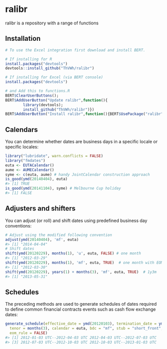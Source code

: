 
<!-- README.md is generated from README.Rmd. Please edit that file -->
ralibr
======

ralibr is a repository with a range of functions

Installation
------------

``` r
# To use the Excel integration first download and install BERT.

# If installing for R
install.packages("devtools")
devtools::install_github("ThVWh/ralibr")

# If installing for Excel (via BERT console)
install.packages("devtools")

# and Add this to functions.R
BERT$ClearUserButtons();
BERT$AddUserButton("Update ralibr",function(){
        library(devtools);
        install_github("ThVWh/ralibr")})
BERT$AddUserButton("Install ralibr",function(){BERT$UsePackage("ralibr","ralibr")})
```

Calendars
---------

You can determine whether dates are business days in a specific locale or specific locales:

``` r
library("lubridate", warn.conflicts = FALSE)
library("fmdates")
euta <- EUTACalendar()
aume <- AUMECalendar()
syme <- c(euta, aume) # handy JointCalendar construction approach
is_good(ymd(20140404), euta)
#> [1] TRUE
is_good(ymd(20141104), syme) # Melbourne Cup holiday
#> [1] FALSE
```

Adjusters and shifters
----------------------

You can adjust (or roll) and shift dates using predefined business day conventions:

``` r
# Adjust using the modified following convention
adjust(ymd(20140404), 'mf', euta)
#> [1] "2014-04-04"
# Shift dates
shift(ymd(20120229), months(1), 'u', euta, FALSE) # one month
#> [1] "2012-03-29"
shift(ymd(20120229), months(1), 'mf', euta, TRUE)  # one month with EOM rule
#> [1] "2012-03-30"
shift(ymd(20120229), years(1) + months(3), 'mf', euta, TRUE)  # 1y3m
#> [1] "2013-05-31"
```

Schedules
---------

The preceding methods are used to generate schedules of dates required to define common financial contracts events such as cash flow exchange dates:

``` r
generate_schedule(effective_date = ymd(20120103), termination_date = ymd(20130103), 
  tenor = months(3), calendar = euta, bdc = "mf", stub = "short_front", 
  eom_rule = FALSE)
#> [1] 2012-01-03 UTC--2012-04-03 UTC 2012-04-03 UTC--2012-07-03 UTC
#> [3] 2012-07-03 UTC--2012-10-03 UTC 2012-10-03 UTC--2013-01-03 UTC
```
